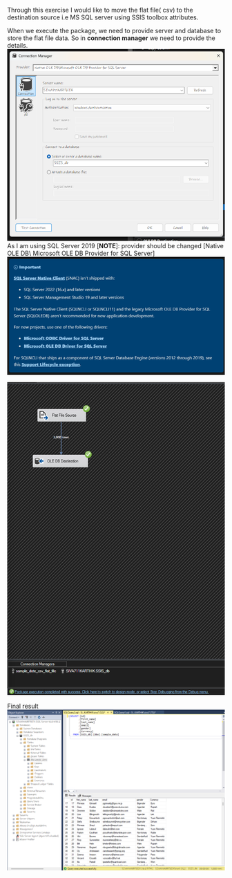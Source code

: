 Through this exercise I would like to move the flat file( csv) to the destination source i.e MS SQL server using SSIS toolbox attributes.

When we execute the package, we need to provide server and database to store the flat file data. So in **connection manager** we need to provide the details.
![image](https://github.com/SivaKarthik711/SQL_Server_Integration_Services/blob/ed05836132b8b5203c0eb9b38e5285d954b72b07/CSV%20to%20MS%20SQL%20Server/Screenshot%202024-12-12%20170629.png)
As I am using SQL Server 2019
[**NOTE**]: provider should be changed [Native OLE DB\ Microsoft OLE DB Provider for SQL Server]
![image](https://github.com/SivaKarthik711/SQL_Server_Integration_Services/blob/ed05836132b8b5203c0eb9b38e5285d954b72b07/CSV%20to%20MS%20SQL%20Server/Screenshot%202024-12-12%20170617.png)

![image](https://github.com/SivaKarthik711/SQL_Server_Integration_Services/blob/ed05836132b8b5203c0eb9b38e5285d954b72b07/CSV%20to%20MS%20SQL%20Server/Screenshot%202024-12-12%20171212.png)

Final result 
![image](https://github.com/SivaKarthik711/SQL_Server_Integration_Services/blob/f6d9a814977fa695f1eb38f51c3dfc40382a0a0b/CSV%20to%20MS%20SQL%20Server/Screenshot%202024-12-12%20172728.png)
